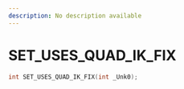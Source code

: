 ```yaml
---
description: No description available 
---
```


# SET_USES_QUAD_IK_FIX

```cpp
int SET_USES_QUAD_IK_FIX(int _Unk0);
```
